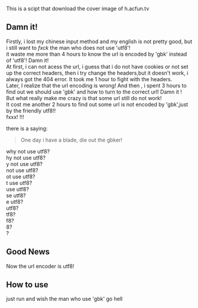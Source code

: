 This is a scipt that download the cover image of h.acfun.tv
 



Damn it!
-----------
Firstly, i lost my chinese input method and my english is not pretty good, but i still want to  *fxck* the man who does not use 'utf8'!  
it waste me more than 4 hours to know the url is encoded by 'gbk' instead of 'utf8'! Damn it!  
At first, i can not acess the url, i guess that i do not have cookies or not set up the correct headers, then i try change the headers,but it doesn't work,
i always got the 404 error. It took me 1 hour to fight with the headers.  
Later, I realize that the url encoding is wrong! And then , i spent 3 hours to find out we should use 'gbk' and  how to turn to the correct url!
Damn it !  
But what really make me crazy is that some url still do not work!  
It cost me another 2 hours to find out some url is not encoded by 'gbk',just by the friendly utf8!!  
fxxx! !!!

there is a saying:

> One day i have a blade, die out the gbker!

why not use utf8?  
hy not use utf8?  
y not use utf8?  
not use utf8?  
ot use utf8?  
t use utf8?  
use utf8?  
se utf8?  
e utf8?  
utf8?  
tf8?  
f8?  
8?  
?  


Good News
--------------
Now the url encoder is utf8!


How to use
--------------
just run and wish the man who use 'gbk' go hell


